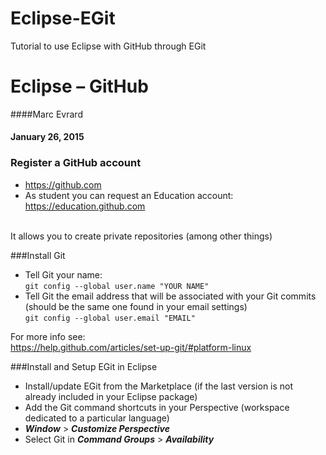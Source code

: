 # Eclipse-EGit
Tutorial to use Eclipse with GitHub through EGit


# Eclipse – GitHub

####Marc Evrard

#### January 26, 2015

### Register a GitHub account
* <https://github.com>
* As student you can request an Education account: <br> <https://education.github.com>
<br>
It allows you to create private repositories (among other things)

###Install Git
* Tell Git your name:<br>
`git config --global user.name "YOUR NAME"`
* Tell Git the email address that will be associated with your Git commits (should be the same one found in your email settings)<br>
`git config --global user.email "EMAIL"`

For more info see:<br>
<https://help.github.com/articles/set-up-git/#platform-linux>

###Install and Setup EGit in Eclipse
* Install/update EGit from the Marketplace (if the last version is not already included in your Eclipse package)
* Add the Git command shortcuts in your Perspective (workspace dedicated to a particular language)
* ___Window___ > ___Customize Perspective___
* Select Git in ___Command Groups___ > ___Availability___
